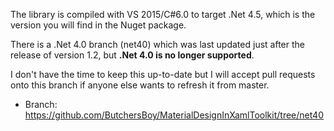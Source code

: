 The library is compiled with VS 2015/C#6.0 to target .Net 4.5, which is the version you will find in the Nuget package.

There is a .Net 4.0 branch (net40) which was last updated just after the release of version 1.2, but **.Net 4.0 is no longer supported**.

I don't have the time to keep this up-to-date but I will accept pull requests onto this branch if anyone else wants to refresh it from master.

* Branch: https://github.com/ButchersBoy/MaterialDesignInXamlToolkit/tree/net40
